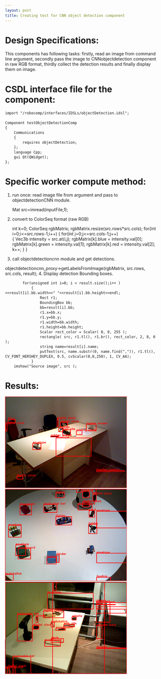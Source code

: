 ```yaml
---
layout: post
title: Creating test for CNN object detection component
---
```

Design Specifications:
============
This components has following tasks: firstly, read an image from command line argument, secondly pass the image to CNNobjectdetection component in raw RGB format, thirdly collect the detection results and finally display them on image. 

CSDL interface file for the component:
============

   

    import "/robocomp/interfaces/IDSLs/objectDetection.idsl";

    Component testObjectDetectionComp
    {
    	Communications
    	{
    		requires objectDetection;
    	};
    	language Cpp;
    	gui Qt(QWidget);
    };

Specific worker compute method:
============
1. run once: read image file from argument and pass to objectdetectionCNN module.

    Mat src=imread(inputFile,1);
2. convert to ColorSeq format (raw RGB)

    int k=0;
    ColorSeq rgbMatrix;
    rgbMatrix.resize(src.rows*src.cols);
    for(int i=0;i<=src.rows-1;i++)
	{
		for(int j=0;j<=src.cols-1;j++)	
			{
				Vec3b intensity = src.at<Vec3b>(i,j);
				rgbMatrix[k].blue = intensity.val[0];
				rgbMatrix[k].green = intensity.val[1];
				rgbMatrix[k].red = intensity.val[2];
                k++;
             }
    }
3. call objectdetectioncnn module and get detections.

objectdetectioncnn_proxy->getLabelsFromImage(rgbMatrix, src.rows, src.cols, result);
4. Display detection Bounding boxes.

            for(unsigned int i=0; i < result.size();i++ )
                {
    <<result[i].bb.width<<" "<<result[i].bb.height<<endl;
                    Rect r1;
                    BoundingBox bb;
                    bb=result[i].bb;
                    r1.x=bb.x;
    				r1.y=bb.y;
    				r1.width=bb.width;
    				r1.height=bb.height;
    				Scalar rect_color = Scalar( 0, 0, 255 );
                    rectangle( src, r1.tl(), r1.br(), rect_color, 2, 8, 0 );
                    string name=result[i].name;
                    putText(src, name.substr(0, name.find(",")), r1.tl(), CV_FONT_HERSHEY_DUPLEX, 0.5, cvScalar(0,0,250), 1, CV_AA);
                }              
    	imshow("Source image", src );
Results:
============    
<img src="images/week5/week5_Real1.png" alt="" width="400"/> 
<img src="images/week5/week5_Real2.png" alt="" width="400"/> 
<img src="images/week5/week5_Real3.png" alt="" width="400"/> 
